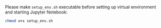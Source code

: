 Please make `setup_env.sh` executable before setting up virtual environment and starting Jupyter Notebook:
```bash
chmod u+x setup_env.sh
```
